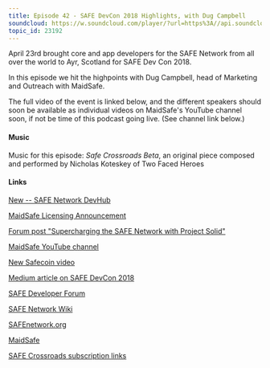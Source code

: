 ```yaml
---
title: Episode 42 - SAFE DevCon 2018 Highlights, with Dug Campbell
soundcloud: https://w.soundcloud.com/player/?url=https%3A//api.soundcloud.com/tracks/435798498
topic_id: 23192
---
```


April 23rd brought core and app developers for the SAFE Network from all over the world to Ayr, Scotland for SAFE Dev Con 2018. 

In this episode we hit the highpoints with Dug Campbell, head of Marketing and Outreach with MaidSafe. 

The full video of the event is linked below, and the different speakers should soon be available as individual videos on MaidSafe's YouTube channel soon, if not be time of this podcast going live. (See channel link below.)



#### Music

Music for this episode: *Safe Crossroads Beta*, an original piece composed and performed by Nicholas Koteskey of Two Faced Heroes

#### Links

[New -- SAFE Network DevHub](https://hub.safedev.org/)

[MaidSafe Licensing Announcement](https://www.realwire.com/releases/MaidSafe-Makes-Major-Licensing-Announcement-at-SAFE-DevCon-2018)

[Forum post "Supercharging the SAFE Network with Project Solid"](https://safenetforum.org/t/devcon-talk-supercharging-the-safe-network-with-project-solid/23081/2)

[MaidSafe YouTube channel](https://www.youtube.com/channel/UChDck5R_C9i6XTrS66tbwOw)

[New Safecoin video](https://www.youtube.com/watch?v=ivwQVe12OAY)

[Medium article on SAFE DevCon 2018](https://medium.com/safenetwork/safe-devcon-2018-a-hive-of-industry-f001026037cb)

[SAFE Developer Forum](https://forum.safedev.org/)

[SAFE Network Wiki](https://safenetwork.wiki/en/Main_Page)

[SAFEnetwork.org](https://safenetwork.org/)

[MaidSafe](http://maidsafe.net)

[SAFE Crossroads subscription links](https://safecrossroads.net/subscribe/)
